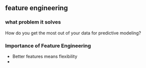 ## feature engineering
### what problem it solves
How do you get the most out of your data for predictive modeling?
### Importance of Feature Engineering
- Better features means flexibility
- 